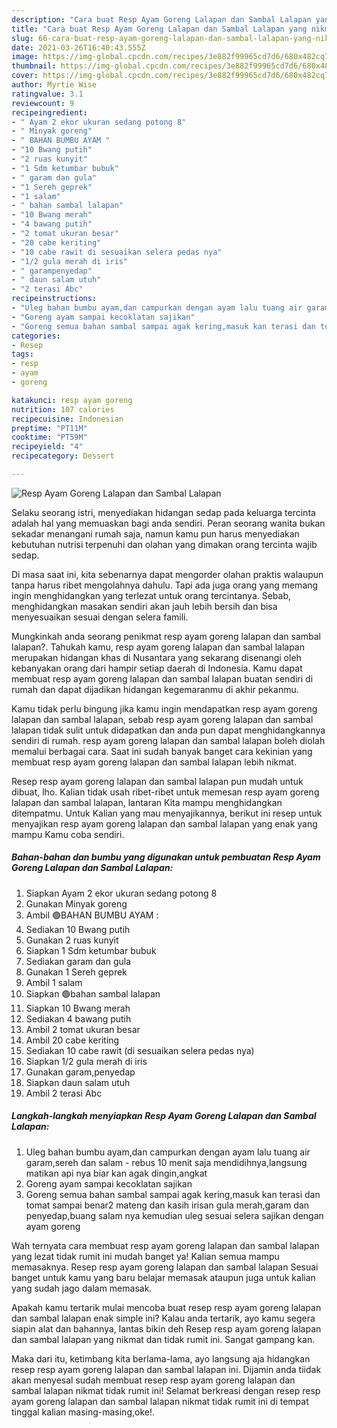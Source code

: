 ```yaml
---
description: "Cara buat Resp Ayam Goreng Lalapan dan Sambal Lalapan yang nikmat dan Mudah Dibuat"
title: "Cara buat Resp Ayam Goreng Lalapan dan Sambal Lalapan yang nikmat dan Mudah Dibuat"
slug: 66-cara-buat-resp-ayam-goreng-lalapan-dan-sambal-lalapan-yang-nikmat-dan-mudah-dibuat
date: 2021-03-26T16:40:43.555Z
image: https://img-global.cpcdn.com/recipes/3e882f99965cd7d6/680x482cq70/resp-ayam-goreng-lalapan-dan-sambal-lalapan-foto-resep-utama.jpg
thumbnail: https://img-global.cpcdn.com/recipes/3e882f99965cd7d6/680x482cq70/resp-ayam-goreng-lalapan-dan-sambal-lalapan-foto-resep-utama.jpg
cover: https://img-global.cpcdn.com/recipes/3e882f99965cd7d6/680x482cq70/resp-ayam-goreng-lalapan-dan-sambal-lalapan-foto-resep-utama.jpg
author: Myrtie Wise
ratingvalue: 3.1
reviewcount: 9
recipeingredient:
- " Ayam 2 ekor ukuran sedang potong 8"
- " Minyak goreng"
- " BAHAN BUMBU AYAM "
- "10 Bwang putih"
- "2 ruas kunyit"
- "1 Sdm ketumbar bubuk"
- " garam dan gula"
- "1 Sereh geprek"
- "1 salam"
- " bahan sambal lalapan"
- "10 Bwang merah"
- "4 bawang putih"
- "2 tomat ukuran besar"
- "20 cabe keriting"
- "10 cabe rawit di sesuaikan selera pedas nya"
- "1/2 gula merah di iris"
- " garampenyedap"
- " daun salam utuh"
- "2 terasi Abc"
recipeinstructions:
- "Uleg bahan bumbu ayam,dan campurkan dengan ayam lalu tuang air garam,sereh dan salam  rebus 10 menit saja mendidihnya,langsung matikan api nya biar kan agak dingin,angkat"
- "Goreng ayam sampai kecoklatan sajikan"
- "Goreng semua bahan sambal sampai agak kering,masuk kan terasi dan tomat sampai benar2 mateng dan kasih irisan gula merah,garam dan penyedap,buang salam nya kemudian uleg sesuai selera sajikan dengan ayam goreng"
categories:
- Resep
tags:
- resp
- ayam
- goreng

katakunci: resp ayam goreng 
nutrition: 107 calories
recipecuisine: Indonesian
preptime: "PT11M"
cooktime: "PT59M"
recipeyield: "4"
recipecategory: Dessert

---
```



![Resp Ayam Goreng Lalapan dan Sambal Lalapan](https://img-global.cpcdn.com/recipes/3e882f99965cd7d6/680x482cq70/resp-ayam-goreng-lalapan-dan-sambal-lalapan-foto-resep-utama.jpg)

Selaku seorang istri, menyediakan hidangan sedap pada keluarga tercinta adalah hal yang memuaskan bagi anda sendiri. Peran seorang  wanita bukan sekadar menangani rumah saja, namun kamu pun harus menyediakan kebutuhan nutrisi terpenuhi dan olahan yang dimakan orang tercinta wajib sedap.

Di masa  saat ini, kita sebenarnya dapat mengorder olahan praktis walaupun tanpa harus ribet mengolahnya dahulu. Tapi ada juga orang yang memang ingin menghidangkan yang terlezat untuk orang tercintanya. Sebab, menghidangkan masakan sendiri akan jauh lebih bersih dan bisa menyesuaikan sesuai dengan selera famili. 



Mungkinkah anda seorang penikmat resp ayam goreng lalapan dan sambal lalapan?. Tahukah kamu, resp ayam goreng lalapan dan sambal lalapan merupakan hidangan khas di Nusantara yang sekarang disenangi oleh kebanyakan orang dari hampir setiap daerah di Indonesia. Kamu dapat membuat resp ayam goreng lalapan dan sambal lalapan buatan sendiri di rumah dan dapat dijadikan hidangan kegemaranmu di akhir pekanmu.

Kamu tidak perlu bingung jika kamu ingin mendapatkan resp ayam goreng lalapan dan sambal lalapan, sebab resp ayam goreng lalapan dan sambal lalapan tidak sulit untuk didapatkan dan anda pun dapat menghidangkannya sendiri di rumah. resp ayam goreng lalapan dan sambal lalapan boleh diolah memalui berbagai cara. Saat ini sudah banyak banget cara kekinian yang membuat resp ayam goreng lalapan dan sambal lalapan lebih nikmat.

Resep resp ayam goreng lalapan dan sambal lalapan pun mudah untuk dibuat, lho. Kalian tidak usah ribet-ribet untuk memesan resp ayam goreng lalapan dan sambal lalapan, lantaran Kita mampu menghidangkan ditempatmu. Untuk Kalian yang mau menyajikannya, berikut ini resep untuk menyajikan resp ayam goreng lalapan dan sambal lalapan yang enak yang mampu Kamu coba sendiri.

<!--inarticleads1-->

##### Bahan-bahan dan bumbu yang digunakan untuk pembuatan Resp Ayam Goreng Lalapan dan Sambal Lalapan:

1. Siapkan  Ayam 2 ekor ukuran sedang potong 8
1. Gunakan  Minyak goreng
1. Ambil  🟢BAHAN BUMBU AYAM :
1. Sediakan 10 Bwang putih
1. Gunakan 2 ruas kunyit
1. Siapkan 1 Sdm ketumbar bubuk
1. Sediakan  garam dan gula
1. Gunakan 1 Sereh geprek
1. Ambil 1 salam
1. Siapkan  🟢bahan sambal lalapan
1. Siapkan 10 Bwang merah
1. Sediakan 4 bawang putih
1. Ambil 2 tomat ukuran besar
1. Ambil 20 cabe keriting
1. Sediakan 10 cabe rawit (di sesuaikan selera pedas nya)
1. Siapkan 1/2 gula merah di iris
1. Gunakan  garam,penyedap
1. Siapkan  daun salam utuh
1. Ambil 2 terasi Abc




<!--inarticleads2-->

##### Langkah-langkah menyiapkan Resp Ayam Goreng Lalapan dan Sambal Lalapan:

1. Uleg bahan bumbu ayam,dan campurkan dengan ayam lalu tuang air garam,sereh dan salam  - rebus 10 menit saja mendidihnya,langsung matikan api nya biar kan agak dingin,angkat
1. Goreng ayam sampai kecoklatan sajikan
1. Goreng semua bahan sambal sampai agak kering,masuk kan terasi dan tomat sampai benar2 mateng dan kasih irisan gula merah,garam dan penyedap,buang salam nya kemudian uleg sesuai selera sajikan dengan ayam goreng




Wah ternyata cara membuat resp ayam goreng lalapan dan sambal lalapan yang lezat tidak rumit ini mudah banget ya! Kalian semua mampu memasaknya. Resep resp ayam goreng lalapan dan sambal lalapan Sesuai banget untuk kamu yang baru belajar memasak ataupun juga untuk kalian yang sudah jago dalam memasak.

Apakah kamu tertarik mulai mencoba buat resep resp ayam goreng lalapan dan sambal lalapan enak simple ini? Kalau anda tertarik, ayo kamu segera siapin alat dan bahannya, lantas bikin deh Resep resp ayam goreng lalapan dan sambal lalapan yang nikmat dan tidak rumit ini. Sangat gampang kan. 

Maka dari itu, ketimbang kita berlama-lama, ayo langsung aja hidangkan resep resp ayam goreng lalapan dan sambal lalapan ini. Dijamin anda tiidak akan menyesal sudah membuat resep resp ayam goreng lalapan dan sambal lalapan nikmat tidak rumit ini! Selamat berkreasi dengan resep resp ayam goreng lalapan dan sambal lalapan nikmat tidak rumit ini di tempat tinggal kalian masing-masing,oke!.

